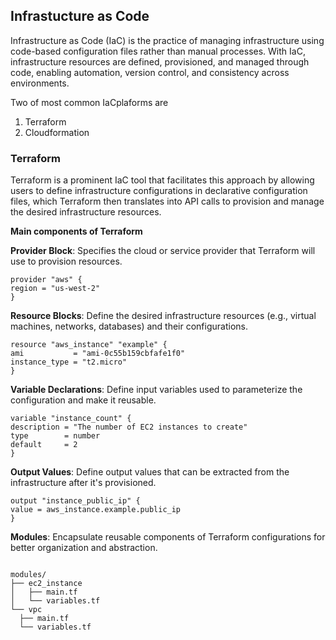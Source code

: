 ## Infrastucture as Code

Infrastructure as Code (IaC) is the practice of managing infrastructure using code-based configuration files rather than manual processes. With IaC, infrastructure resources are defined, provisioned, and managed through code, enabling automation, version control, and consistency across environments.

Two of most common IaCplaforms are 


1. Terraform
2. Cloudformation

### Terraform

Terraform is a prominent IaC tool that facilitates this approach by allowing users to define infrastructure configurations in declarative configuration files, which Terraform then translates into API calls to provision and manage the desired infrastructure resources.

**Main components of Terraform**

**Provider Block**:
 Specifies the cloud or service provider that Terraform will use to provision resources.

  ```
provider "aws" {
  region = "us-west-2"
}

 ```

**Resource Blocks**:
 Define the desired infrastructure resources (e.g., virtual machines, networks, databases) and their configurations.

  ```
 resource "aws_instance" "example" {
  ami           = "ami-0c55b159cbfafe1f0"
  instance_type = "t2.micro"
}
  ```

**Variable Declarations**:
 Define input variables used to parameterize the configuration and make it reusable.

  ```
 variable "instance_count" {
  description = "The number of EC2 instances to create"
  type        = number
  default     = 2
}

  ```


**Output Values**: Define output values that can be extracted from the infrastructure after it's provisioned.

  ```
output "instance_public_ip" {
  value = aws_instance.example.public_ip
}
  ```

**Modules**: Encapsulate reusable components of Terraform configurations for better organization and abstraction.
  
  ```

modules/
├── ec2_instance
│   ├── main.tf
│   └── variables.tf
└── vpc
    ├── main.tf
    └── variables.tf
  ```